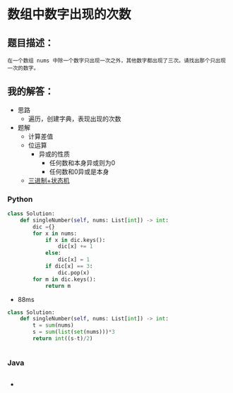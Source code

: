 # 数组中数字出现的次数

## 题目描述：

```
在一个数组 nums 中除一个数字只出现一次之外，其他数字都出现了三次。请找出那个只出现一次的数字。
```

## 我的解答：

- 思路
  - 遍历，创建字典，表现出现的次数
- 题解
  - 计算差值
  - 位运算
    - 异或的性质
      - 任何数和本身异或则为0
      - 任何数和0异或是本身
  - [三进制+状态机](<https://leetcode-cn.com/problems/shu-zu-zhong-shu-zi-chu-xian-de-ci-shu-ii-lcof/solution/san-jin-zhi-zhuang-tai-ji-by-muyids/>)

### Python

```python
class Solution:
    def singleNumber(self, nums: List[int]) -> int:
        dic ={}
        for x in nums:
            if x in dic.keys():
                dic[x] += 1
            else:
                dic[x] = 1
            if dic[x] == 3:
                dic.pop(x)
        for m in dic.keys():
            return m
```

- 88ms

``` python
class Solution:
    def singleNumber(self, nums: List[int]) -> int:
        t = sum(nums)
        s = sum(list(set(nums)))*3
        return int((s-t)/2)
```

```python

```



### Java

```java

```

- 
